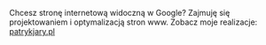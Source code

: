 Chcesz stronę internetową widoczną w Google? Zajmuję się projektowaniem i optymalizacją stron www. Zobacz moje realizacje: [patrykjary.pl](https://patrykjary.pl/)
